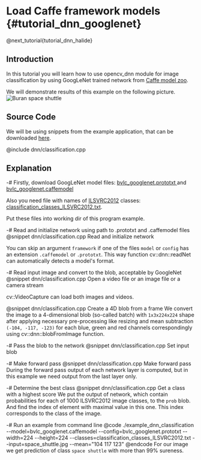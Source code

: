 Load Caffe framework models  {#tutorial_dnn_googlenet}
===========================

@next_tutorial{tutorial_dnn_halide}

Introduction
------------

In this tutorial you will learn how to use opencv_dnn module for image classification by using
GoogLeNet trained network from [Caffe model zoo](http://caffe.berkeleyvision.org/model_zoo.html).

We will demonstrate results of this example on the following picture.
![Buran space shuttle](images/space_shuttle.jpg)

Source Code
-----------

We will be using snippets from the example application, that can be downloaded [here](https://github.com/opencv/opencv/blob/master/samples/dnn/classification.cpp).

@include dnn/classification.cpp

Explanation
-----------

-# Firstly, download GoogLeNet model files:
   [bvlc_googlenet.prototxt  ](https://github.com/opencv/opencv_extra/blob/master/testdata/dnn/bvlc_googlenet.prototxt) and
   [bvlc_googlenet.caffemodel](http://dl.caffe.berkeleyvision.org/bvlc_googlenet.caffemodel)

   Also you need file with names of [ILSVRC2012](http://image-net.org/challenges/LSVRC/2012/browse-synsets) classes:
   [classification_classes_ILSVRC2012.txt](https://github.com/opencv/opencv/blob/master/samples/data/dnn/classification_classes_ILSVRC2012.txt).

   Put these files into working dir of this program example.

-# Read and initialize network using path to .prototxt and .caffemodel files
   @snippet dnn/classification.cpp Read and initialize network

   You can skip an argument `framework` if one of the files `model` or `config` has an
   extension `.caffemodel` or `.prototxt`.
   This way function cv::dnn::readNet can automatically detects a model's format.

-# Read input image and convert to the blob, acceptable by GoogleNet
   @snippet dnn/classification.cpp Open a video file or an image file or a camera stream

   cv::VideoCapture can load both images and videos.

   @snippet dnn/classification.cpp Create a 4D blob from a frame
   We convert the image to a 4-dimensional blob (so-called batch) with `1x3x224x224` shape
   after applying necessary pre-processing like resizing and mean subtraction
   `(-104, -117, -123)` for each blue, green and red channels correspondingly using cv::dnn::blobFromImage function.

-# Pass the blob to the network
   @snippet dnn/classification.cpp Set input blob

-# Make forward pass
   @snippet dnn/classification.cpp Make forward pass
   During the forward pass output of each network layer is computed, but in this example we need output from the last layer only.

-# Determine the best class
   @snippet dnn/classification.cpp Get a class with a highest score
   We put the output of network, which contain probabilities for each of 1000 ILSVRC2012 image classes, to the `prob` blob.
   And find the index of element with maximal value in this one. This index corresponds to the class of the image.

-# Run an example from command line
   @code
   ./example_dnn_classification --model=bvlc_googlenet.caffemodel --config=bvlc_googlenet.prototxt --width=224 --height=224 --classes=classification_classes_ILSVRC2012.txt --input=space_shuttle.jpg --mean="104 117 123"
   @endcode
   For our image we get prediction of class `space shuttle` with more than 99% sureness.
